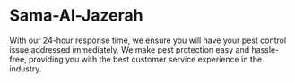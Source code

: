 # Sama-Al-Jazerah
With our 24-hour response time, we ensure you will have your pest control issue addressed immediately. We make pest protection easy and hassle-free, providing you with the best customer service experience in the industry.
